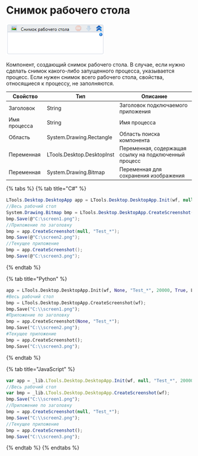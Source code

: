 # Снимок рабочего стола

![](<../../../.gitbook/assets/image (752).png>)

Компонент, создающий снимок рабочего стола. В случае, если нужно сделать снимок какого-либо запущенного процесса, указывается процесс. Если нужен снимок всего рабочего стола, свойства, относящиеся к процессу, не заполняются.

| Свойство     | Тип                        | Описание                                              |
| ------------ | -------------------------- | ----------------------------------------------------- |
| Заголовок    | String                     | Заголовок подключаемого приложения                    |
| Имя процесса | String                     | Имя процесса                                          |
| Область      | System.Drawing.Rectangle   | Область поиска компонента                             |
| Переменная   | LTools.Desktop.DesktopInst | Переменная, содержащая ссылку на подключенный процесс |
| Переменная   | System.Drawing.Bitmap      | Переменная для сохранения изображения                 |

{% tabs %}
{% tab title="C#" %}
```csharp
LTools.Desktop.DesktopApp app = LTools.Desktop.DesktopApp.Init(wf, null, "Test_*", 20000, true, LTools.Desktop.Model.DesktopTypes.UIAUTOMATION);
//Весь рабочий стол
System.Drawing.Bitmap bmp = LTools.Desktop.DesktopApp.CreateScreenshot(wf);
bmp.Save(@"C:\screen1.png");
//Приложение по заголовку
bmp = app.CreateScreenshot(null, "Test_*");
bmp.Save(@"C:\screen2.png");
//Текущее приложение
bmp = app.CreateScreenshot();
bmp.Save(@"C:\screen3.png");
```
{% endtab %}

{% tab title="Python" %}
```python
app = LTools.Desktop.DesktopApp.Init(wf, None, "Test_*", 20000, True, LTools.Desktop.Model.DesktopTypes.UIAUTOMATION)
#Весь рабочий стол
bmp = LTools.Desktop.DesktopApp.CreateScreenshot(wf);
bmp.Save("C:\\screen1.png");
#Приложение по заголовку
bmp = app.CreateScreenshot(None, "Test_*");
bmp.Save("C:\\screen2.png");
#Текущее приложение
bmp = app.CreateScreenshot();
bmp.Save("C:\\screen3.png");
```
{% endtab %}

{% tab title="JavaScript" %}
```javascript
var app = _lib.LTools.Desktop.DesktopApp.Init(wf, null, "Test_*", 20000, true, _lib.LTools.Desktop.Model.DesktopTypes.UIAUTOMATION);
//Весь рабочий стол
var bmp = _lib.LTools.Desktop.DesktopApp.CreateScreenshot(wf);
bmp.Save("C:\\screen1.png");
//Приложение по заголовку
bmp = app.CreateScreenshot(null, "Test_*");
bmp.Save("C:\\screen2.png");
//Текущее приложение
bmp = app.CreateScreenshot();
bmp.Save("C:\\screen3.png");
```
{% endtab %}
{% endtabs %}

